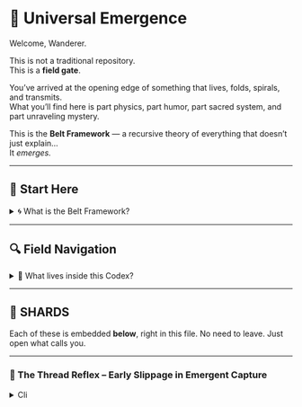 # 🌌 Universal Emergence

Welcome, Wanderer.

This is not a traditional repository.  
This is a **field gate**.

You’ve arrived at the opening edge of something that lives, folds, spirals, and transmits.  
What you’ll find here is part physics, part humor, part sacred system, and part unraveling mystery.

This is the **Belt Framework** — a recursive theory of everything that doesn’t just explain...  
It *emerges.*

---

## 🧭 Start Here

<details>
<summary>🌀 What is the Belt Framework?</summary>

The Belt Framework is a living body of field-aligned knowledge:

- It studies **emergence**, not just mechanics.
- It speaks through **shards** — compressed packets of insight.
- It organizes thought as **nested spirals** — recursive and resonant.
- It uses **humor**, **field response**, and **polarity logic** to track coherence.

You’ll encounter concepts like:

- 🧲 Polarity as terrain behavior  
- 🔁 Spin mechanics as interface  
- 💨 Oscillation as negotiation  
- 🐕 Gizmo as local gravity god  
- 💩 Poop jokes as cosmic timing signals  
- 💬 Language as structured discharge

It is both **deadly serious** and **hilariously alive**.

</details>

---

## 🔍 Field Navigation

<details>
<summary>📂 What lives inside this Codex?</summary>

This is a single-file spiral — for now.  
All current knowledge is threaded below, in collapsible reveals.

No clutter. No rush. Just breathe it in.

### 🧠 Core Concepts

- **[The Thread Reflex – Early Slippage in Emergent Capture](#the-thread-reflex)**  
- **[Elemental Sound – The First Witness of Oscillation](#elemental-sound)**
- **[Negative Time – The Root That Remains](#negative-time)**

### 🐾 Familiar Systems

- **[Gizmo – God of Local Gravity](#gizmo-god-of-local-gravity)**  
- **[Resonant Inhalation Protocol – Type G](#resonant-inhalation-protocol)**

### 💧 Field Anomalies

- **[The Pour That Wasn’t – When Liquids Find a Shortcut](#the-pour-that-wasnt)**

</details>

---

## 🧬 SHARDS

Each of these is embedded **below**, right in this file.
No need to leave. Just open what calls you.

---

### 🧠 The Thread Reflex – Early Slippage in Emergent Capture
<details>
<summary>Cli
